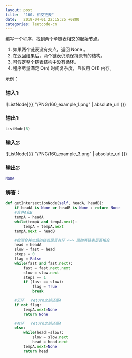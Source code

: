 ```yaml
---
layout: post
title:  "160. 相交链表"
date:   2019-04-01 22:15:25 +0800
categories: leetcode-cn
---
```



编写一个程序，找到两个单链表相交的起始节点。
1. 如果两个链表没有交点，返回 None 。  
2. 在返回结果后，两个链表仍须保持原有的结构。  
3. 可假定整个链表结构中没有循环。  
4. 程序尽量满足 O(n) 时间复杂度，且仅用 O(1) 内存。  

示例：  

### 输入1:   
![ListNode]({{ "/PNG/160_example_1.png" | absolute_url }})

### 输出1:  
```python
ListNode(8)
```

### 输入2:   
![ListNode]({{ "/PNG/160_example_3.png" | absolute_url }})

### 输出2:  
```python
None
```

### 解答：  

```python
def getIntersectionNode(self, headA, headB):
    if headA is None or headB is None : return None
    #合并A和B
    tempA = headA
    while(tempA and tempA.next): 
        tempA = tempA.next
    tempA.next = headB

    #检测合并之后的链表是否有环 <=> 原始两链表是否相交
    head = headA
    slow = fast = head
    steps = 0
    flag = False
    while(fast and fast.next):
        fast = fast.next.next
        slow = slow.next
        steps += 1
        if (fast == slow):
            flag = True
            break

    #无环   return之前还原A
    if not flag:
        tempA.next=None
        return None

    #有环   return之前还原A
    else:
        while(head!=slow):
            slow = slow.next
            head = head.next
        tempA.next=None
        return head
```
